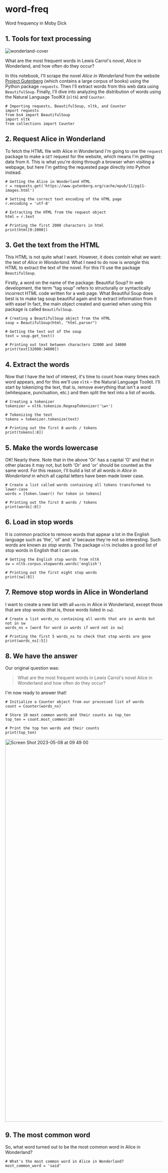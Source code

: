 # word-freq
Word frequency in Moby Dick

## 1. Tools for text processing
![wonderland-cover](https://user-images.githubusercontent.com/86967515/236856607-a0251966-9e95-4afa-a683-e94c3f092b11.jpeg)
<p>What are the most frequent words in Lewis Carrol's novel, Alice in Wonderland, and how often do they occur?</p>
<p>In this notebook, I'll scrape the novel <em>Alice in Wonderland</em> from the website <a href="https://www.gutenberg.org/">Project Gutenberg</a> (which contains a large corpus of books) using the Python package <code>requests</code>. Then I'll extract words from this web data using <code>BeautifulSoup</code>. Finally, I'll dive into analyzing the distribution of words using the Natural Language ToolKit (<code>nltk</code>) and <code>Counter</code>.</p>

```
# Importing requests, BeautifulSoup, nltk, and Counter
import requests
from bs4 import BeautifulSoup
import nltk
from collections import Counter
```

## 2. Request Alice in Wonderland
<p>To fetch the HTML file with Alice in Wonderland I'm going to use the <code>request</code> package to make a <code>GET</code> request for the website, which means I'm <em>getting</em> data from it. This is what you're doing through a browser when visiting a webpage, but here I'm getting the requested page directly into Python instead. </p>

```
# Getting the Alice in Wonderland HTML 
r = requests.get('https://www.gutenberg.org/cache/epub/11/pg11-images.html')

# Setting the correct text encoding of the HTML page
r.encoding = 'utf-8'

# Extracting the HTML from the request object
html = r.text

# Printing the first 2000 characters in html
print(html[0:2000])
```

## 3. Get the text from the HTML
<p>This HTML is not quite what I want. However, it does <em>contain</em> what we want: the text of <em>Alice in Wonderland</em>. What I need to do now is <em>wrangle</em> this HTML to extract the text of the novel. For this I'll use the package <code>BeautifulSoup</code>.</p>
<p>Firstly, a word on the name of the package: Beautiful Soup? In web development, the term "tag soup" refers to structurally or syntactically incorrect HTML code written for a web page. What Beautiful Soup does best is to make tag soup beautiful again and to extract information from it with ease! In fact, the main object created and queried when using this package is called <code>BeautifulSoup</code>.</p>

```
# Creating a BeautifulSoup object from the HTML
soup = BeautifulSoup(html, "html.parser")

# Getting the text out of the soup
text = soup.get_text()

# Printing out text between characters 32000 and 34000
print(text[32000:34000])
```

## 4. Extract the words
<p>Now that I have the text of interest, it's time to count how many times each word appears, and for this we'll use <code>nltk</code> – the Natural Language Toolkit. I'll start by tokenizing the text, that is, remove everything that isn't a word (whitespace, punctuation, etc.) and then split the text into a list of words.</p>

```
# Creating a tokenizer
tokenizer = nltk.tokenize.RegexpTokenizer('\w+')

# Tokenizing the text
tokens = tokenizer.tokenize(text)

# Printing out the first 8 words / tokens 
print(tokens[:8])
```

## 5. Make the words lowercase
<p>OK! Nearly there. Note that in the above 'Or' has a capital 'O' and that in other places it may not, but both 'Or' and 'or' should be counted as the same word. For this reason, I'll build a list of all words in <em>Alice in Wonderland</em> in which all capital letters have been made lower case.</p>

```
# Create a list called words containing all tokens transformed to lower-case
words = [token.lower() for token in tokens]

# Printing out the first 8 words / tokens 
print(words[:8])
```

## 6. Load in stop words
<p>It is common practice to remove words that appear a lot in the English language such as 'the', 'of' and 'a' because they're not so interesting. Such words are known as <em>stop words</em>. The package <code>nltk</code> includes a good list of stop words in English that I can use.</p>

```
# Getting the English stop words from nltk
sw = nltk.corpus.stopwords.words('english')

# Printing out the first eight stop words
print(sw[:8])
```

## 7. Remove stop words in Alice in Wonderland
<p>I want to create a new list with all <code>words</code> in Alice in Wonderland, except those that are stop words (that is, those words listed in <code>sw</code>).</p>

```
# Create a list words_ns containing all words that are in words but not in sw
words_ns = [word for word in words if word not in sw]

# Printing the first 5 words_ns to check that stop words are gone
print(words_ns[:5])
```

## 8. We have the answer
<p>Our original question was:</p>
<blockquote>
  <p>What are the most frequent words in Lewis Carrol's novel Alice in Wonderland and how often do they occur?</p>
</blockquote>
<p>I'm now ready to answer that! </p>

```
# Initialize a Counter object from our processed list of words
count = Counter(words_ns)

# Store 10 most common words and their counts as top_ten
top_ten = count.most_common(10)

# Print the top ten words and their counts
print(top_ten)
```
<img width="1222" alt="Screen Shot 2023-05-08 at 09 49 00" src="https://user-images.githubusercontent.com/86967515/236856675-e9a212b9-57e4-44e3-a599-deb95bcae240.png">


## 9. The most common word
<p>So, what word turned out to be the most common word in Alice in Wonderland?</p>

```
# What's the most common word in Alice in Wonderland?
most_common_word = 'said'
```


